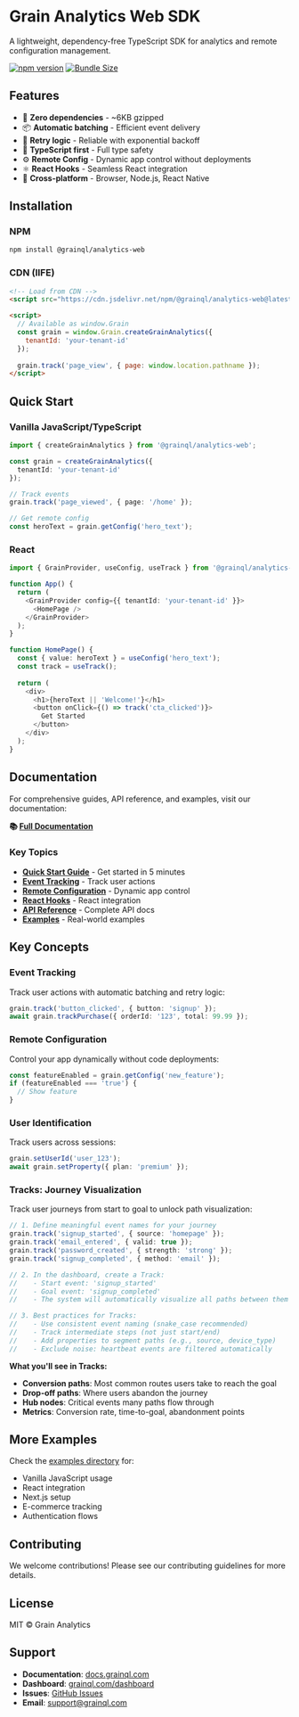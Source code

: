 # Grain Analytics Web SDK

A lightweight, dependency-free TypeScript SDK for analytics and remote configuration management.

[![npm version](https://badge.fury.io/js/@grainql%2Fanalytics-web.svg)](https://www.npmjs.com/package/@grainql/analytics-web)
[![Bundle Size](https://img.shields.io/bundlephobia/minzip/@grainql/analytics-web)](https://bundlephobia.com/package/@grainql/analytics-web)

## Features

- 🚀 **Zero dependencies** - ~6KB gzipped
- 📦 **Automatic batching** - Efficient event delivery
- 🔄 **Retry logic** - Reliable with exponential backoff
- 🎯 **TypeScript first** - Full type safety
- ⚙️ **Remote Config** - Dynamic app control without deployments
- ⚛️ **React Hooks** - Seamless React integration
- 📱 **Cross-platform** - Browser, Node.js, React Native

## Installation

### NPM

```bash
npm install @grainql/analytics-web
```

### CDN (IIFE)

```html
<!-- Load from CDN -->
<script src="https://cdn.jsdelivr.net/npm/@grainql/analytics-web@latest/dist/index.global.js"></script>

<script>
  // Available as window.Grain
  const grain = window.Grain.createGrainAnalytics({
    tenantId: 'your-tenant-id'
  });
  
  grain.track('page_view', { page: window.location.pathname });
</script>
```

## Quick Start

### Vanilla JavaScript/TypeScript

```typescript
import { createGrainAnalytics } from '@grainql/analytics-web';

const grain = createGrainAnalytics({
  tenantId: 'your-tenant-id'
});

// Track events
grain.track('page_viewed', { page: '/home' });

// Get remote config
const heroText = grain.getConfig('hero_text');
```

### React

```typescript
import { GrainProvider, useConfig, useTrack } from '@grainql/analytics-web/react';

function App() {
  return (
    <GrainProvider config={{ tenantId: 'your-tenant-id' }}>
      <HomePage />
    </GrainProvider>
  );
}

function HomePage() {
  const { value: heroText } = useConfig('hero_text');
  const track = useTrack();
  
  return (
    <div>
      <h1>{heroText || 'Welcome!'}</h1>
      <button onClick={() => track('cta_clicked')}>
        Get Started
      </button>
    </div>
  );
}
```

## Documentation

For comprehensive guides, API reference, and examples, visit our documentation:

**📚 [Full Documentation](https://docs.grainql.com)** <!-- Update with actual docs URL -->

### Key Topics

- **[Quick Start Guide](https://docs.grainql.com/quickstart)** - Get started in 5 minutes
- **[Event Tracking](https://docs.grainql.com/core/event-tracking)** - Track user actions
- **[Remote Configuration](https://docs.grainql.com/core/remote-config)** - Dynamic app control
- **[React Hooks](https://docs.grainql.com/react/overview)** - React integration
- **[API Reference](https://docs.grainql.com/api-reference/overview)** - Complete API docs
- **[Examples](https://docs.grainql.com/examples/react)** - Real-world examples


## Key Concepts

### Event Tracking
Track user actions with automatic batching and retry logic:
```typescript
grain.track('button_clicked', { button: 'signup' });
await grain.trackPurchase({ orderId: '123', total: 99.99 });
```

### Remote Configuration
Control your app dynamically without code deployments:
```typescript
const featureEnabled = grain.getConfig('new_feature');
if (featureEnabled === 'true') {
  // Show feature
}
```

### User Identification
Track users across sessions:
```typescript
grain.setUserId('user_123');
await grain.setProperty({ plan: 'premium' });
```

### Tracks: Journey Visualization

Track user journeys from start to goal to unlock path visualization:

```typescript
// 1. Define meaningful event names for your journey
grain.track('signup_started', { source: 'homepage' });
grain.track('email_entered', { valid: true });
grain.track('password_created', { strength: 'strong' });
grain.track('signup_completed', { method: 'email' });

// 2. In the dashboard, create a Track:
//    - Start event: 'signup_started'
//    - Goal event: 'signup_completed'
//    - The system will automatically visualize all paths between them

// 3. Best practices for Tracks:
//    - Use consistent event naming (snake_case recommended)
//    - Track intermediate steps (not just start/end)
//    - Add properties to segment paths (e.g., source, device_type)
//    - Exclude noise: heartbeat events are filtered automatically
```

**What you'll see in Tracks:**
- **Conversion paths**: Most common routes users take to reach the goal
- **Drop-off paths**: Where users abandon the journey
- **Hub nodes**: Critical events many paths flow through
- **Metrics**: Conversion rate, time-to-goal, abandonment points

## More Examples

Check the [examples directory](./examples) for:
- Vanilla JavaScript usage
- React integration
- Next.js setup
- E-commerce tracking
- Authentication flows

## Contributing

We welcome contributions! Please see our contributing guidelines for more details.

## License

MIT © Grain Analytics

## Support

- **Documentation**: [docs.grainql.com](https://docs.grainql.com)
- **Dashboard**: [grainql.com/dashboard](https://grainql.com/dashboard)
- **Issues**: [GitHub Issues](https://github.com/GrainQL/analytics-web/issues)
- **Email**: support@grainql.com
